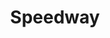 ---
title: "Speedway"
url: /albuquerque/speedway-montgomery-boulevard-northeast/
shop: Lebensmittel
---